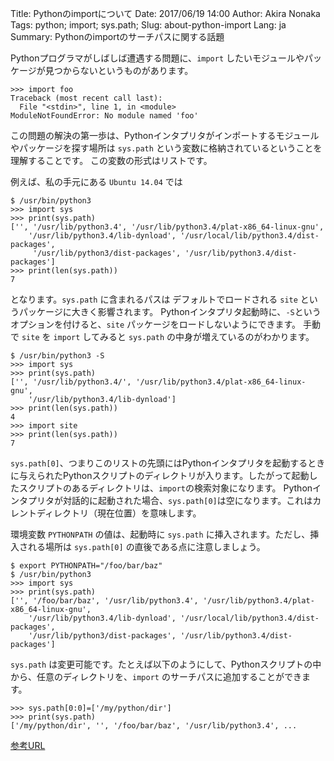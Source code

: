Title: Pythonのimportについて
Date: 2017/06/19 14:00
Author: Akira Nonaka
Tags: python; import; sys.path;
Slug: about-python-import
Lang: ja
Summary: Pythonのimportのサーチパスに関する話題

Pythonプログラマがしばしば遭遇する問題に、`import` したいモジュールやパッケージが見つからないというものがあります。

```
>>> import foo
Traceback (most recent call last):
  File "<stdin>", line 1, in <module>
ModuleNotFoundError: No module named 'foo'
```
この問題の解決の第一歩は、Pythonインタプリタがインポートするモジュールやパッケージを探す場所は `sys.path` という変数に格納されているということを理解することです。
この変数の形式はリストです。

例えば、私の手元にある `Ubuntu 14.04` では
```
$ /usr/bin/python3
>>> import sys
>>> print(sys.path)
['', '/usr/lib/python3.4', '/usr/lib/python3.4/plat-x86_64-linux-gnu', 
    '/usr/lib/python3.4/lib-dynload', '/usr/local/lib/python3.4/dist-packages',
     '/usr/lib/python3/dist-packages', '/usr/lib/python3.4/dist-packages']
>>> print(len(sys.path))
7
```
となります。`sys.path` に含まれるパスは デフォルトでロードされる `site` というパッケージに大きく影響されます。
Pythonインタプリタ起動時に、`-S`というオプションを付けると、`site` パッケージをロードしないようにできます。
手動で `site` を `import` してみると `sys.path` の中身が増えているのがわかります。

```
$ /usr/bin/python3 -S
>>> import sys
>>> print(sys.path)
['', '/usr/lib/python3.4/', '/usr/lib/python3.4/plat-x86_64-linux-gnu', 
    '/usr/lib/python3.4/lib-dynload']
>>> print(len(sys.path))
4
>>> import site
>>> print(len(sys.path))
7
```

`sys.path[0]`、つまりこのリストの先頭にはPythonインタプリタを起動するときに与えられたPythonスクリプトのディレクトリが入ります。したがって起動したスクリプトのあるディレクトリは、`import`の検索対象になります。
Pythonインタプリタが対話的に起動された場合、`sys.path[0]`は空になります。これはカレントディレクトリ（現在位置）を意味します。

環境変数 `PYTHONPATH` の値は、起動時に `sys.path` に挿入されます。ただし、挿入される場所は `sys.path[0]` の直後である点に注意しましょう。

```
$ export PYTHONPATH="/foo/bar/baz"
$ /usr/bin/python3
>>> import sys
>>> print(sys.path)
['', '/foo/bar/baz', '/usr/lib/python3.4', '/usr/lib/python3.4/plat-x86_64-linux-gnu', 
    '/usr/lib/python3.4/lib-dynload', '/usr/local/lib/python3.4/dist-packages', 
    '/usr/lib/python3/dist-packages', '/usr/lib/python3.4/dist-packages']
```

`sys.path` は変更可能です。たとえば以下のようにして、Pythonスクリプトの中から、任意のディレクトリを、`import` のサーチパスに追加することができます。

```
>>> sys.path[0:0]=['/my/python/dir']
>>> print(sys.path)
['/my/python/dir', '', '/foo/bar/baz', '/usr/lib/python3.4', ...
```

[参考URL](https://docs.python.org/3/library/sys.html?highlight=sys.path#sys.path)
